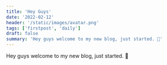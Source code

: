 ```yaml
---
title: 'Hey Guys'
date: '2022-02-12'
header: '/static/images/avatar.png'
tags: ['firstpost', 'daily']
draft: false
summary: 'Hey guys welcome to my new blog, just started. 🙂'
---
```


Hey guys welcome to my new blog, just started. 🙂

